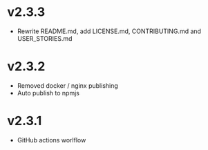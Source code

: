 # v2.3.3
- Rewrite README.md, add LICENSE.md, CONTRIBUTING.md and USER_STORIES.md

# v2.3.2
- Removed docker / nginx publishing
- Auto publish to npmjs

# v2.3.1
- GitHub actions worlflow
